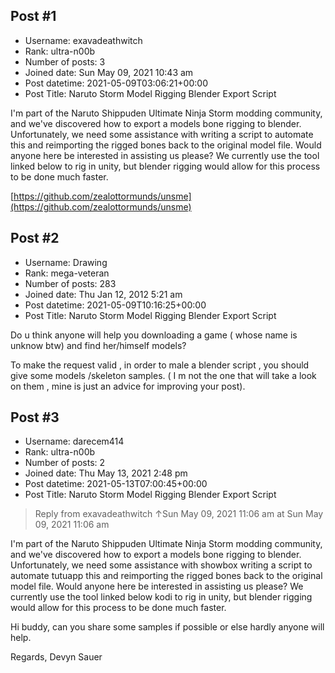 ## Post #1
- Username: exavadeathwitch
- Rank: ultra-n00b
- Number of posts: 3
- Joined date: Sun May 09, 2021 10:43 am
- Post datetime: 2021-05-09T03:06:21+00:00
- Post Title: Naruto Storm Model Rigging Blender Export Script

I'm part of the Naruto Shippuden Ultimate Ninja Storm modding community, and we've discovered how to export a models bone rigging to blender. Unfortunately, we need some assistance with writing a script to automate this and reimporting the rigged bones back to the original model file. Would anyone here be interested in assisting us please? We currently use the tool linked below to rig in unity, but blender rigging would allow for this process to be done much faster.

[https://github.com/zealottormunds/unsme](https://github.com/zealottormunds/unsme)
## Post #2
- Username: Drawing
- Rank: mega-veteran
- Number of posts: 283
- Joined date: Thu Jan 12, 2012 5:21 am
- Post datetime: 2021-05-09T10:16:25+00:00
- Post Title: Naruto Storm Model Rigging Blender Export Script

Do u think anyone will help you downloading a game ( whose name is unknow btw) and find her/himself models? 

To make the request valid , in order to male a blender script , you should give some models /skeleton samples.
 ( I m not the one that will take a look on them , mine is just an advice for improving your post).
## Post #3
- Username: darecem414
- Rank: ultra-n00b
- Number of posts: 2
- Joined date: Thu May 13, 2021 2:48 pm
- Post datetime: 2021-05-13T07:00:45+00:00
- Post Title: Naruto Storm Model Rigging Blender Export Script

> Reply from exavadeathwitch ↑Sun May 09, 2021 11:06 am at Sun May 09, 2021 11:06 am
>
> 
I'm part of the Naruto Shippuden Ultimate Ninja Storm modding community, and we've discovered how to export a models bone rigging to blender. Unfortunately, we need some assistance with showbox writing a script to automate tutuapp this and reimporting the rigged bones back to the original model file. Would anyone here be interested in assisting us please? We currently use the tool linked below kodi to rig in unity, but blender rigging would allow for this process to be done much faster.

Hi buddy, can you share some samples if possible or else hardly anyone will help.

Regards,
Devyn Sauer
